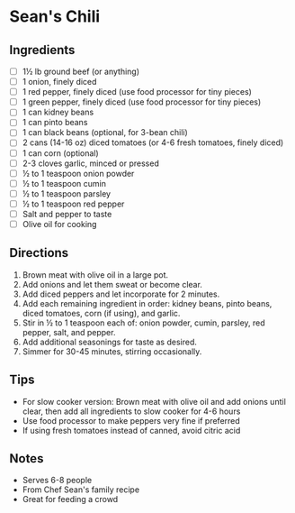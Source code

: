 # Sean's Chili

## Ingredients
- [ ] 1½ lb ground beef (or anything)
- [ ] 1 onion, finely diced
- [ ] 1 red pepper, finely diced (use food processor for tiny pieces)
- [ ] 1 green pepper, finely diced (use food processor for tiny pieces)
- [ ] 1 can kidney beans
- [ ] 1 can pinto beans
- [ ] 1 can black beans (optional, for 3-bean chili)
- [ ] 2 cans (14-16 oz) diced tomatoes (or 4-6 fresh tomatoes, finely diced)
- [ ] 1 can corn (optional)
- [ ] 2-3 cloves garlic, minced or pressed
- [ ] ½ to 1 teaspoon onion powder
- [ ] ½ to 1 teaspoon cumin
- [ ] ½ to 1 teaspoon parsley
- [ ] ½ to 1 teaspoon red pepper
- [ ] Salt and pepper to taste
- [ ] Olive oil for cooking

## Directions
1. Brown meat with olive oil in a large pot.
2. Add onions and let them sweat or become clear.
3. Add diced peppers and let incorporate for 2 minutes.
4. Add each remaining ingredient in order: kidney beans, pinto beans, diced tomatoes, corn (if using), and garlic.
5. Stir in ½ to 1 teaspoon each of: onion powder, cumin, parsley, red pepper, salt, and pepper.
6. Add additional seasonings for taste as desired.
7. Simmer for 30-45 minutes, stirring occasionally.

## Tips
- For slow cooker version: Brown meat with olive oil and add onions until clear, then add all ingredients to slow cooker for 4-6 hours
- Use food processor to make peppers very fine if preferred
- If using fresh tomatoes instead of canned, avoid citric acid

## Notes
- Serves 6-8 people
- From Chef Sean's family recipe
- Great for feeding a crowd